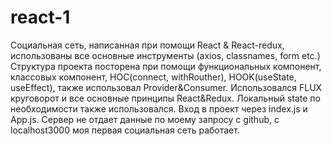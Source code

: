 # react-1
Социальная сеть, написанная при помощи React & React-redux, использованы все основные инструменты (axios, classnames, form etc.)
Структура проекта посторена при помощи функциональных компонент, классовых компонент, HOC(connect, withRouther), HOOK(useState, useEffect), также использовал Provider&Consumer.
Использовался FLUX круговорот и все основные принципы React&Redux. Локальный state по необходимости также использовался.
Вход в проект через index.js и App.js.
Сервер не отдает данные по моему запросу с github, с localhost3000 моя первая социальная сеть работает.
